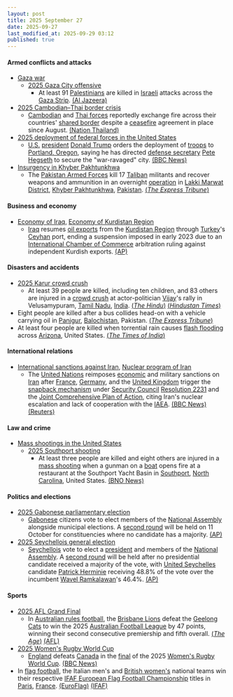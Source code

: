 ```yaml
---
layout: post
title: 2025 September 27
date: 2025-09-27
last_modified_at: 2025-09-29 03:12
published: true
---
```



#### Armed conflicts and attacks

* [Gaza war](https://en.wikipedia.org/wiki/Gaza_war "Gaza war")
  * [2025 Gaza City offensive](https://en.wikipedia.org/wiki/2025_Gaza_City_offensive "2025 Gaza City offensive")
    * At least 91 [Palestinians](https://en.wikipedia.org/wiki/Palestinians "Palestinians") are killed in [Israeli](https://en.wikipedia.org/wiki/Israel_Defense_Forces "Israel Defense Forces") attacks across the [Gaza Strip](https://en.wikipedia.org/wiki/Gaza_Strip "Gaza Strip"). [(Al Jazeera)](https://www.aljazeera.com/news/liveblog/2025/9/27/live-israel-launches-series-of-early-attacks-on-palestinians-in-gaza)
* [2025 Cambodian–Thai border crisis](https://en.wikipedia.org/wiki/2025_Cambodian%E2%80%93Thai_border_crisis "2025 Cambodian–Thai border crisis")
  * [Cambodian](https://en.wikipedia.org/wiki/Royal_Cambodian_Armed_Forces "Royal Cambodian Armed Forces") and [Thai forces](https://en.wikipedia.org/wiki/Royal_Thai_Armed_Forces "Royal Thai Armed Forces") reportedly exchange fire across their countries' [shared border](https://en.wikipedia.org/wiki/Cambodia%E2%80%93Thailand_border "Cambodia–Thailand border") despite a [ceasefire](https://en.wikipedia.org/wiki/Ceasefire "Ceasefire") agreement in place since August. [(Nation Thailand)](https://www.nationthailand.com/news/general/40056006)
* [2025 deployment of federal forces in the United States](https://en.wikipedia.org/wiki/2025_deployment_of_federal_forces_in_the_United_States "2025 deployment of federal forces in the United States")
  * [U.S.](https://en.wikipedia.org/wiki/U.S. "U.S.") [president](https://en.wikipedia.org/wiki/President_of_the_United_States "President of the United States") [Donald Trump](https://en.wikipedia.org/wiki/Donald_Trump "Donald Trump") orders the deployment of [troops](https://en.wikipedia.org/wiki/United_States_Armed_Forces "United States Armed Forces") to [Portland, Oregon](https://en.wikipedia.org/wiki/Portland%2C_Oregon "Portland, Oregon"), saying he has directed [defense secretary](https://en.wikipedia.org/wiki/United_States_Secretary_of_Defense "United States Secretary of Defense") [Pete Hegseth](https://en.wikipedia.org/wiki/Pete_Hegseth "Pete Hegseth") to secure the "war-ravaged" city. [(BBC News)](https://www.bbc.co.uk/news/articles/cddmn6ge6e2o)
* [Insurgency in Khyber Pakhtunkhwa](https://en.wikipedia.org/wiki/Insurgency_in_Khyber_Pakhtunkhwa "Insurgency in Khyber Pakhtunkhwa")
  * The [Pakistan Armed Forces](https://en.wikipedia.org/wiki/Pakistan_Armed_Forces "Pakistan Armed Forces") kill 17 [Taliban](https://en.wikipedia.org/wiki/Pakistani_Taliban "Pakistani Taliban") militants and recover weapons and ammunition in an overnight [operation](https://en.wikipedia.org/wiki/Military_operation "Military operation") in [Lakki Marwat District](https://en.wikipedia.org/wiki/Lakki_Marwat_District "Lakki Marwat District"), [Khyber Pakhtunkhwa](https://en.wikipedia.org/wiki/Khyber_Pakhtunkhwa "Khyber Pakhtunkhwa"), [Pakistan](https://en.wikipedia.org/wiki/Pakistan "Pakistan"). [(*The Express Tribune*)](https://tribune.com.pk/story/2569281/security-forces-kill-17-terrorists-in-lakki-marwat-ibo-ispr)

#### Business and economy

* [Economy of Iraq](https://en.wikipedia.org/wiki/Economy_of_Iraq "Economy of Iraq"), [Economy of Kurdistan Region](https://en.wikipedia.org/wiki/Economy_of_Kurdistan_Region "Economy of Kurdistan Region")
  * [Iraq](https://en.wikipedia.org/wiki/Iraq "Iraq") resumes [oil exports](https://en.wikipedia.org/wiki/Petroleum_industry_in_Iraq "Petroleum industry in Iraq") from the [Kurdistan Region](https://en.wikipedia.org/wiki/Kurdistan_Region "Kurdistan Region") through [Turkey](https://en.wikipedia.org/wiki/Turkey "Turkey")'s [Ceyhan](https://en.wikipedia.org/wiki/Ceyhan "Ceyhan") port, ending a suspension imposed in early 2023 due to an [International Chamber of Commerce](https://en.wikipedia.org/wiki/International_Chamber_of_Commerce "International Chamber of Commerce") arbitration ruling against independent Kurdish exports. [(AP)](https://apnews.com/article/iraq-oil-exports-resume-kurdistan-263c440d9a320949ebfe5d437087c8d5)

#### Disasters and accidents

* [2025 Karur crowd crush](https://en.wikipedia.org/wiki/2025_Karur_crowd_crush "2025 Karur crowd crush")
  * At least 39 people are killed, including ten children, and 83 others are injured in a [crowd crush](https://en.wikipedia.org/wiki/Crowd_crush "Crowd crush") at actor-politician [Vijay](https://en.wikipedia.org/wiki/Vijay_%28actor%29 "Vijay (actor)")'s rally in Velusamypuram, [Tamil Nadu](https://en.wikipedia.org/wiki/Tamil_Nadu "Tamil Nadu"), [India](https://en.wikipedia.org/wiki/India "India"). [(*The Hindu*)](https://www.thehindu.com/news/national/tamil-nadu/tvk-vijay-rally-karur-updates-on-september-27-2025/article70102676.ece) [(*Hindustan Times*)](https://www.hindustantimes.com/india-news/massive-tragedy-in-tamil-nadu-as-31-dead-at-vijays-karur-rally-in-stampede-like-crush-latest-updates-101758989763650.html)
* Eight people are killed after a bus collides head-on with a vehicle carrying oil in [Panjgur](https://en.wikipedia.org/wiki/Panjgur "Panjgur"), [Balochistan](https://en.wikipedia.org/wiki/Balochistan%2C_Pakistan "Balochistan, Pakistan"), Pakistan. [(*The Express Tribune*)](https://tribune.com.pk/story/2569275/eight-killed-as-bus-collides-with-iranian-oil-vehicle-in-panjgur)
* At least four people are killed when torrential rain causes [flash flooding](https://en.wikipedia.org/wiki/Flash_flood "Flash flood") across [Arizona](https://en.wikipedia.org/wiki/Arizona "Arizona"), United States. [(*The Times of India*)](https://timesofindia.indiatimes.com/world/us/arizona-floods-at-least-four-dead-in-torrential-rains-rescue-efforts-underway/articleshow/124189941.cms)

#### International relations

* [International sanctions against Iran](https://en.wikipedia.org/wiki/International_sanctions_against_Iran "International sanctions against Iran"), [Nuclear program of Iran](https://en.wikipedia.org/wiki/Nuclear_program_of_Iran "Nuclear program of Iran")
  * The [United Nations](https://en.wikipedia.org/wiki/United_Nations "United Nations") reimposes [economic](https://en.wikipedia.org/wiki/Economic_sanctions "Economic sanctions") and military sanctions on [Iran](https://en.wikipedia.org/wiki/Iran "Iran") after [France](https://en.wikipedia.org/wiki/France "France"), [Germany](https://en.wikipedia.org/wiki/Germany "Germany"), and the [United Kingdom](https://en.wikipedia.org/wiki/United_Kingdom "United Kingdom") trigger the [snapback mechanism](https://en.wikipedia.org/wiki/Snapback_mechanism_of_sanctions_against_Iran "Snapback mechanism of sanctions against Iran") under [Security Council](https://en.wikipedia.org/wiki/United_Nations_Security_Council "United Nations Security Council") [Resolution 2231](https://en.wikipedia.org/wiki/United_Nations_Security_Council_Resolution_2231 "United Nations Security Council Resolution 2231") and the [Joint Comprehensive Plan of Action](https://en.wikipedia.org/wiki/Joint_Comprehensive_Plan_of_Action "Joint Comprehensive Plan of Action"), citing Iran's nuclear escalation and lack of cooperation with the [IAEA](https://en.wikipedia.org/wiki/International_Atomic_Energy_Agency "International Atomic Energy Agency"). [(BBC News)](https://www.bbc.com/news/articles/crme84w3n23o) [(Reuters)](https://www.reuters.com/world/middle-east/iran-defiant-restored-sanctions-it-recalls-ambassadors-2025-09-27/)

#### Law and crime

* [Mass shootings in the United States](https://en.wikipedia.org/wiki/Mass_shootings_in_the_United_States "Mass shootings in the United States")
  * [2025 Southport shooting](https://en.wikipedia.org/wiki/2025_Southport_shooting "2025 Southport shooting")
    * At least three people are killed and eight others are injured in a [mass shooting](https://en.wikipedia.org/wiki/Mass_shooting "Mass shooting") when a gunman on a [boat](https://en.wikipedia.org/wiki/Boat "Boat") opens fire at a restaurant at the Southport Yacht Basin in [Southport](https://en.wikipedia.org/wiki/Southport%2C_North_Carolina "Southport, North Carolina"), [North Carolina](https://en.wikipedia.org/wiki/North_Carolina "North Carolina"), United States. [(BNO News)](https://bnonews.com/index.php/2025/09/gunman-on-boat-opens-fire-at-restaurant-in-southport-north-carolina/)

#### Politics and elections

* [2025 Gabonese parliamentary election](https://en.wikipedia.org/wiki/2025_Gabonese_parliamentary_election "2025 Gabonese parliamentary election")
  * [Gabonese](https://en.wikipedia.org/wiki/Gabon "Gabon") citizens vote to elect members of the [National Assembly](https://en.wikipedia.org/wiki/National_Assembly_of_Gabon "National Assembly of Gabon") alongside municipal elections. A [second round](https://en.wikipedia.org/wiki/Two-round_system "Two-round system") will be held on 11 October for constituencies where no candidate has a majority. [(AP)](https://apnews.com/article/election-gabon-oil-africa-military-junta-97f5c3d8a931d14102f563f718963834)
* [2025 Seychellois general election](https://en.wikipedia.org/wiki/2025_Seychellois_general_election "2025 Seychellois general election")
  * [Seychellois](https://en.wikipedia.org/wiki/Seychelles "Seychelles") vote to elect a [president](https://en.wikipedia.org/wiki/President_of_Seychelles "President of Seychelles") and members of the [National Assembly](https://en.wikipedia.org/wiki/National_Assembly_%28Seychelles%29 "National Assembly (Seychelles)"). A [second round](https://en.wikipedia.org/wiki/Two-round_system "Two-round system") will be held after no presidential candidate received a majority of the vote, with [United Seychelles](https://en.wikipedia.org/wiki/United_Seychelles "United Seychelles") candidate [Patrick Herminie](https://en.wikipedia.org/wiki/Patrick_Herminie "Patrick Herminie") receiving 48.8% of the vote over the incumbent [Wavel Ramkalawan](https://en.wikipedia.org/wiki/Wavel_Ramkalawan "Wavel Ramkalawan")'s 46.4%. [(AP)](https://apnews.com/article/seychelles-election-rerun-vote-presidential-election-ef1a2fa39707b0272e753dd9df64aa6a)

#### Sports

* [2025 AFL Grand Final](https://en.wikipedia.org/wiki/2025_AFL_Grand_Final "2025 AFL Grand Final")
  * In [Australian rules football](https://en.wikipedia.org/wiki/Australian_rules_football "Australian rules football"), the [Brisbane Lions](https://en.wikipedia.org/wiki/Brisbane_Lions "Brisbane Lions") defeat the [Geelong Cats](https://en.wikipedia.org/wiki/Geelong_Football_Club "Geelong Football Club") to win the 2025 [Australian Football League](https://en.wikipedia.org/wiki/Australian_Football_League "Australian Football League") by 47 points, winning their second consecutive premiership and fifth overall. [(*The Age*)](https://www.theage.com.au/sport/afl/roar-elation-brisbane-lions-go-back-to-back-to-win-2025-premiership-20250927-p5myc6.html) [(AFL)](https://www.afl.com.au/news/1431050/brisbane-lions-blitz-over-geelong-cats-in-2025-grand-final-seals-back-to-back-flags)
* [2025 Women's Rugby World Cup](https://en.wikipedia.org/wiki/2025_Women%27s_Rugby_World_Cup "2025 Women's Rugby World Cup")
  * [England](https://en.wikipedia.org/wiki/England_women%27s_national_rugby_union_team "England women's national rugby union team") defeats [Canada](https://en.wikipedia.org/wiki/Canada_women%27s_national_rugby_union_team "Canada women's national rugby union team") in the [final](https://en.wikipedia.org/wiki/2025_Women%27s_Rugby_World_Cup_final "2025 Women's Rugby World Cup final") of the 2025 [Women's Rugby World Cup](https://en.wikipedia.org/wiki/Women%27s_Rugby_World_Cup "Women's Rugby World Cup"). [(BBC News)](https://www.bbc.com/sport/rugby-union/articles/czjvgj81y2mo)
* In [flag football](https://en.wikipedia.org/wiki/Flag_football "Flag football"), the Italian men's and [British women's](https://en.wikipedia.org/wiki/Great_Britain_women%27s_national_flag_football_team "Great Britain women's national flag football team") national teams win their respective [IFAF European Flag Football Championship](https://en.wikipedia.org/wiki/IFAF_European_Flag_Football_Championship "IFAF European Flag Football Championship") titles in [Paris](https://en.wikipedia.org/wiki/Paris "Paris"), [France](https://en.wikipedia.org/wiki/France "France"). [(EuroFlag)](https://euroflag2025.com/en/live-scores/) [(IFAF)](https://www.americanfootball.sport/2025/09/27/euro-flag-finals-men/)
